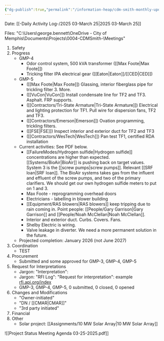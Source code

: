 ```yaml
---
{"dg-publish":true,"permalink":"/information-heap/cdm-smith-monthly-update-march-2025/","noteIcon":"","created":"2025-07-07T14:23:44.704-05:00"}
---
```


Date: [[-Daily Activity Log-/2025 03-March 25\|2025 03-March 25]]

Files: "C:\Users\george.bennett\OneDrive - City of Memphis\Documents\Projects\0004-CDMSmith-\Meetings"


1. Safety
2. Progress
	- GMP-4
		- Odor control system, 500 kVA transformer ([[Max Foote\|Max Foote]])
		- Tricking filter IPA electrical gear ([[Eaton\|Eaton]]/[[CED\|CED]])
	- GMP-5
		- ([[Max Foote\|Max Foote]]) Glassing, interior fiberglass pipe for trickling filter 3. More. 
		- ([[VuCon\|VuCon]]) Install condensate line for TF2 and TF3. Asphalt. FRP supports.
		- ([[Contractors/Tri-State Armature\|Tri-State Armature]]) Electrical and lighting protection for TF1. Pull wire for dispersion fans, TF2 and TF3.
		- ([[Contractors/Emerson\|Emerson]]) Ovation programming, trickling filters.
		- ([[FSE\|FSE]]) Inspect interior and exterior duct for TF2 and TF3
		- ([[Contractors/WesTech\|WesTech]]) Pan test TF1, certified RDA installation
	- Current activities: See PDF below.
		- [[FailureModes/Hydrogen sulfide\|Hydrogen sulfide]] concentrations are higher than expected. [[Systems/BioAir\|BioAir]] is pushing back on target values. System 3 is the [[screw pumps\|screw pumps]]. Relevant [[SRF loan\|SRF loan]]. The BioAir systems takes gas from the influent and effluent of the screw pumps, and two of the primary clarifiers. We should get our own hydrogen sulfide meters to put on 1 and 3.
		- Max Foote - reprogramming overhead doors
		- Electricians - labelling in blower building
		- [[Equipment/RAS blowers\|RAS blowers]] keep tripping due to rain coming in. Point people: [[People/Gary Garrison\|Gary Garrison]] and [[People/Noah McClellan\|Noah McClellan]].
		- Interior and exterior duct. Curbs. Covers. Fans.
		- Shelby Electric is wiring.
		- Valve leakage in diverter. We need a more permanent solution in the future.
	- Projected completion: January 2026 (not June 2027)
3. Coordination
	- TEST
4. Procurement
	- Submitted and some approved for GMP-3, GMP-4, GMP-5
5. Request for Interpretations
	- Jargon: "Interpretation":
	- Jargon: "RFI Log": "Request for interpretation": example [rfi.api.org/index](https://rfi.api.org/index)
	- GMP-3, GMP-4, GMP-5, 0 submitted, 0 closed, 0 opened
6. Changes and Modifications
	- "Owner-initiated"
	- "DN / [[CMAR\|CMAR]]"
	- "3rd party initiated"
7. Financial
8. Other
	- Solar project: [[Assignments/10 MW Solar Array\|10 MW Solar Array]] 

![[Project Status Meeting Agenda 03-25-2025.pdf]]